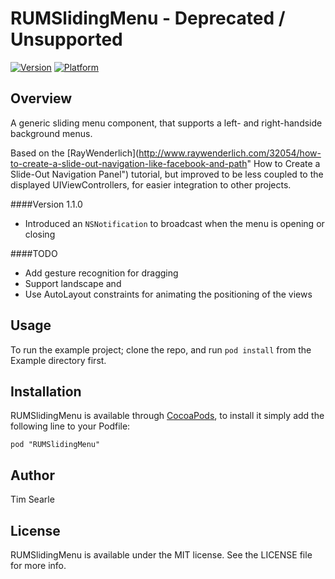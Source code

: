 # RUMSlidingMenu - Deprecated / Unsupported

[![Version](http://cocoapod-badges.herokuapp.com/v/RUMSlidingMenu/badge.png)](http://cocoadocs.org/docsets/RUMSlidingMenu)
[![Platform](http://cocoapod-badges.herokuapp.com/p/RUMSlidingMenu/badge.png)](http://cocoadocs.org/docsets/RUMSlidingMenu)

## Overview
A generic sliding menu component, that supports a left- and right-handside background menus.

Based on the [RayWenderlich](http://www.raywenderlich.com/32054/how-to-create-a-slide-out-navigation-like-facebook-and-path" How to Create a Slide-Out Navigation Panel") tutorial, but improved to be less coupled to the displayed UIViewControllers, for easier integration to other projects.

####Version 1.1.0

* Introduced an `NSNotification` to broadcast when the menu is opening or closing

####TODO

* Add gesture recognition for dragging
* Support landscape and 
* Use AutoLayout constraints for animating the positioning of the views


## Usage

To run the example project; clone the repo, and run `pod install` from the Example directory first.

## Installation

RUMSlidingMenu is available through [CocoaPods](http://cocoapods.org), to install
it simply add the following line to your Podfile:

    pod "RUMSlidingMenu"

## Author

Tim Searle

## License

RUMSlidingMenu is available under the MIT license. See the LICENSE file for more info.

